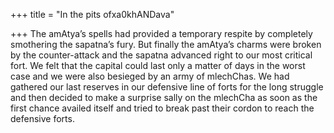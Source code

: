 +++
title = "In the pits ofxa0khANDava"

+++
The amAtya’s spells had provided a temporary respite by completely
smothering the sapatna’s fury. But finally the amAtya’s charms were
broken by the counter-attack and the sapatna advanced right to our most
critical fort. We felt that the capital could last only a matter of days
in the worst case and we were also besieged by an army of mlechChas. We
had gathered our last reserves in our defensive line of forts for the
long struggle and then decided to make a surprise sally on the mlechCha
as soon as the first chance availed itself and tried to break past their
cordon to reach the defensive forts.
